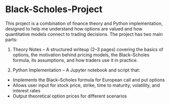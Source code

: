# Black-Scholes-Project
This project is a combination of finance theory and Python implementation, designed to help me understand how options are valued and how quantitative models connect to trading decisions.
The project has two main parts:

1. Theory Notes – A structured writeup (2–3 pages) covering the basics of options, the motivation behind pricing models, the Black–Scholes formula, its assumptions, and how traders use it in practice.

2. Python Implementation – A Jupyter notebook and script that:
- Implements the Black–Scholes formula for European call and put options
- Allows user input for stock price, strike, time to maturity, volatility, and interest rates
- Output theoretical option prices for different scenarios
